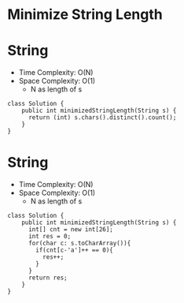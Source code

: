 # Minimize String Length

# String

- Time Complexity: O(N)
- Space Complexity: O(1)
  - N as length of s

```
class Solution {
    public int minimizedStringLength(String s) {
      return (int) s.chars().distinct().count();
    }
}
```

# String

- Time Complexity: O(N)
- Space Complexity: O(1)
  - N as length of s

```
class Solution {
    public int minimizedStringLength(String s) {
      int[] cnt = new int[26];
      int res = 0;
      for(char c: s.toCharArray()){
        if(cnt[c-'a']++ == 0){
          res++;
        }
      }
      return res;
    }
}
```
